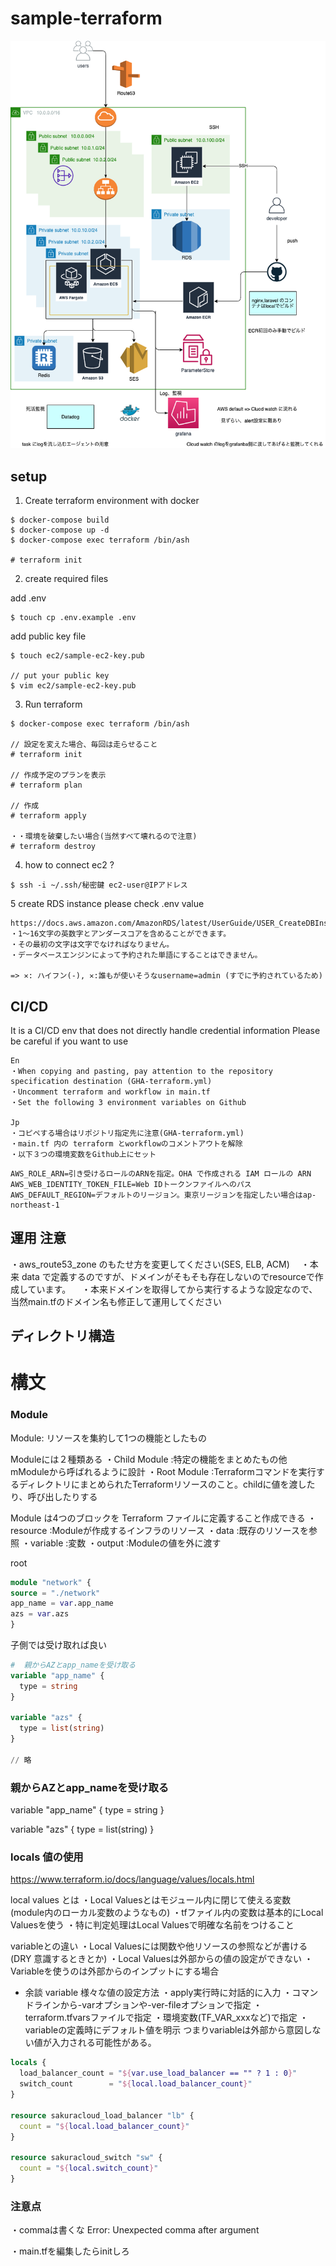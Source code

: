# sample-terraform
![Image](.docs/ECS.drawio.png)
## setup
1. Create terraform environment with docker
```
$ docker-compose build
$ docker-compose up -d
$ docker-compose exec terraform /bin/ash

# terraform init 
```

2. create required files


add .env
```
$ touch cp .env.example .env
```

add public key file
```
$ touch ec2/sample-ec2-key.pub

// put your public key
$ vim ec2/sample-ec2-key.pub
```

3. Run terraform 
```
$ docker-compose exec terraform /bin/ash 

// 設定を変えた場合、毎回は走らせること
# terraform init

// 作成予定のプランを表示
# terraform plan

// 作成
# terraform apply

・・環境を破棄したい場合(当然すべて壊れるので注意)
# terraform destroy
```

4. how to connect ec2 ?
```
$ ssh -i ~/.ssh/秘密鍵 ec2-user@IPアドレス
```

5 create RDS instance 
please check .env value

```
https://docs.aws.amazon.com/AmazonRDS/latest/UserGuide/USER_CreateDBInstance.html
・1〜16文字の英数字とアンダースコアを含めることができます。
・その最初の文字は文字でなければなりません。
・データベースエンジンによって予約された単語にすることはできません。

=> ✕: ハイフン(-), ✕:誰もが使いそうなusername=admin (すでに予約されているため)
```

## CI/CD
It is a CI/CD env that does not directly handle credential information
Please be careful if you want to use
```
En
・When copying and pasting, pay attention to the repository specification destination (GHA-terraform.yml)
・Uncomment terraform and workflow in main.tf
・Set the following 3 environment variables on Github

Jp
・コピペする場合はリポジトリ指定先に注意(GHA-terraform.yml)
・main.tf 内の terraform とworkflowのコメントアウトを解除
・以下３つの環境変数をGithub上にセット
```

```
AWS_ROLE_ARN=引き受けるロールのARNを指定。OHA で作成される IAM ロールの ARN
AWS_WEB_IDENTITY_TOKEN_FILE=Web IDトークンファイルへのパス
AWS_DEFAULT_REGION=デフォルトのリージョン。東京リージョンを指定したい場合はap-northeast-1
```

## 運用 注意
・aws_route53_zone のもたせ方を変更してください(SES, ELB, ACM)
　・本来 data で定義するのですが、ドメインがそもそも存在しないのでresourceで作成しています。
　・本来ドメインを取得してから実行するような設定なので、当然main.tfのドメイン名も修正して運用してください

## ディレクトリ構造

# 構文
### Module
Module: リソースを集約して1つの機能としたもの

Moduleには２種類ある
・Child Module :特定の機能をまとめたもの他mModuleから呼ばれるように設計
・Root Module  :Terraformコマンドを実行するディレクトリにまとめられたTerraformリソースのこと。childに値を渡したり、呼び出したりする

Module は4つのブロックを Terraform ファイルに定義すること作成できる
・resource :Moduleが作成するインフラのリソース
・data     :既存のリソースを参照
・variable :変数
・output   :Moduleの値を外に渡す

root
```terraform
module "network" {
source = "./network"
app_name = var.app_name
azs = var.azs
}
```

子側では受け取れば良い
```terraform
#  親からAZとapp_nameを受け取る
variable "app_name" {
  type = string
}

variable "azs" {
  type = list(string)
}

// 略
```
###  親からAZとapp_nameを受け取る
variable "app_name" {
type = string
}

variable "azs" {
type = list(string)
}

### locals 値の使用 
https://www.terraform.io/docs/language/values/locals.html

local values とは
・Local Valuesとはモジュール内に閉じて使える変数 (module内のローカル変数のようなもの)
・tfファイル内の変数は基本的にLocal Valuesを使う
・特に判定処理はLocal Valuesで明確な名前をつけること

variableとの違い
・Local Valuesには関数や他リソースの参照などが書ける (DRY 意識するときとか)
・Local Valuesは外部からの値の設定ができない
・Variableを使うのは外部からのインプットにする場合

* 余談 variable 様々な値の設定方法
・apply実行時に対話的に入力
・コマンドラインから-varオプションや-ver-fileオプションで指定
・terraform.tfvarsファイルで指定
・環境変数(TF_VAR_xxxなど)で指定
・variableの定義時にデフォルト値を明示
つまりvariableは外部から意図しない値が入力される可能性がある。

```terraform
locals {
  load_balancer_count = "${var.use_load_balancer == "" ? 1 : 0}"
  switch_count        = "${local.load_balancer_count}"
}

resource sakuracloud_load_balancer "lb" {
  count = "${local.load_balancer_count}"
}

resource sakuracloud_switch "sw" {
  count = "${local.switch_count}"
}
```
### 注意点
・commaは書くな
Error: Unexpected comma after argument

・main.tfを編集したらinitしろ